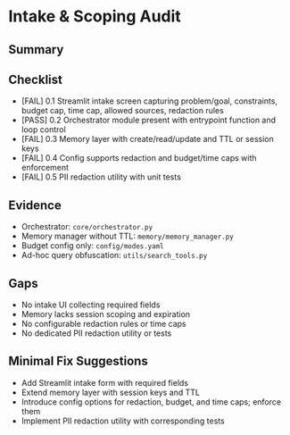 # Intake & Scoping Audit

## Summary

## Checklist
- [FAIL] 0.1 Streamlit intake screen capturing problem/goal, constraints, budget cap, time cap, allowed sources, redaction rules
- [PASS] 0.2 Orchestrator module present with entrypoint function and loop control
- [FAIL] 0.3 Memory layer with create/read/update and TTL or session keys
- [FAIL] 0.4 Config supports redaction and budget/time caps with enforcement
- [FAIL] 0.5 PII redaction utility with unit tests

## Evidence
- Orchestrator: `core/orchestrator.py`
- Memory manager without TTL: `memory/memory_manager.py`
- Budget config only: `config/modes.yaml`
- Ad-hoc query obfuscation: `utils/search_tools.py`

## Gaps
- No intake UI collecting required fields
- Memory lacks session scoping and expiration
- No configurable redaction rules or time caps
- No dedicated PII redaction utility or tests

## Minimal Fix Suggestions
- Add Streamlit intake form with required fields
- Extend memory layer with session keys and TTL
- Introduce config options for redaction, budget, and time caps; enforce them
- Implement PII redaction utility with corresponding tests
